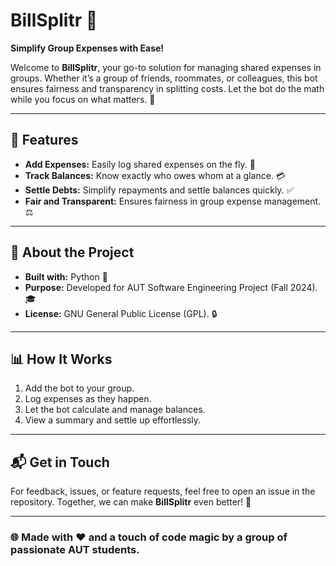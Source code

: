 # BillSplitr 💸

**Simplify Group Expenses with Ease!**

Welcome to **BillSplitr**, your go-to solution for managing shared expenses in groups. Whether it’s a group of friends, roommates, or colleagues, this bot ensures fairness and transparency in splitting costs. Let the bot do the math while you focus on what matters. 🤝

---

## 🌟 Features

- **Add Expenses:** Easily log shared expenses on the fly. 📝
- **Track Balances:** Know exactly who owes whom at a glance. 💳
- **Settle Debts:** Simplify repayments and settle balances quickly. ✅
- **Fair and Transparent:** Ensures fairness in group expense management. ⚖️

---

## 🤖 About the Project

- **Built with:** Python 🐍
- **Purpose:** Developed for AUT Software Engineering Project (Fall 2024). 🎓
- **License:** GNU General Public License (GPL). 🔒

---

## 📊 How It Works

1. Add the bot to your group.
2. Log expenses as they happen.
3. Let the bot calculate and manage balances.
4. View a summary and settle up effortlessly.

---

## 📬 Get in Touch

For feedback, issues, or feature requests, feel free to open an issue in the repository. Together, we can make **BillSplitr** even better! 💬

---

### 🌐 Made with ❤️ and a touch of code magic by a group of passionate AUT students.
